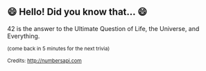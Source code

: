 ## :smile: Hello! Did you know that... :smile:
42 is the answer to the Ultimate Question of Life, the Universe, and Everything.

<sup>(come back in 5 minutes for the next trivia)</sup>


<sup>Credits: http://numbersapi.com</sup>
